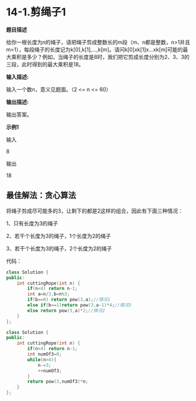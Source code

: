 # 14-1.剪绳子1

**题目描述**

给你一根长度为n的绳子，请把绳子剪成整数长的m段（m、n都是整数，n>1并且m>1），每段绳子的长度记为k[0],k[1],...,k[m]。请问k[0]xk[1]x...xk[m]可能的最大乘积是多少？例如，当绳子的长度是8时，我们把它剪成长度分别为2、3、3的三段，此时得到的最大乘积是18。

**输入描述:**

输入一个数n，意义见题面。（2 <= n <= 60）

**输出描述:**

输出答案。

**示例1**

输入

8

输出

18



## 最佳解法：贪心算法

将绳子剪成尽可能多的3，让剩下的都是2这样的组合，因此有下面三种情况：

1、只有长度为3的绳子

2、若干个长度为3的绳子，1个长度为2的绳子

3、若干个长度为3的绳子，2个长度为2的绳子



代码：

```c++
class Solution {
public:
    int cuttingRope(int n) {
        if(n<4) return n-1;
        int a=n/3,b=n%3;
        if(b==0) return pow(3,a);//情况1
        else if(b==1)return pow(3,a-1)*4;//情况3
        else return pow(3,a)*2;//情况2
    }
};
```

```C++
class Solution {
public:
    int cuttingRope(int n) {
        if(n<4) return n-1;
        int numOf3=0;
        while(n>4){
            n-=3;
            ++numOf3;
        }
        return pow(3,numOf3)*n;
    }
};
```






